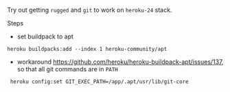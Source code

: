 Try out getting `rugged` and `git` to work on `heroku-24` stack.

Steps

- set buildpack to apt

```
heroku buildpacks:add --index 1 heroku-community/apt
```

- workaround https://github.com/heroku/heroku-buildpack-apt/issues/137, so that all git commands are in `PATH`

```
 heroku config:set GIT_EXEC_PATH=/app/.apt/usr/lib/git-core
 ```

